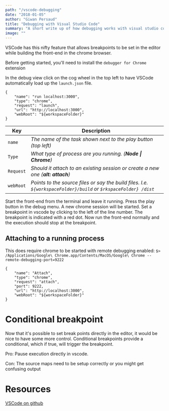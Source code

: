 ```yaml
---
path: "/vscode-debugging"
date: "2018-01-05"
author: "Giwan Persaud"
title: "Debugging with Visual Studio Code"
summary: "A short write up of how debugging works with visual studio code"
image: ""
---
```


VSCode has this nifty feature that allows breakpoints to be set in the editor while building the front-end in the chrome browser.

Before getting started, you'll need to install the `debugger for Chrome` extension

In the debug view click on the cog wheel in the top left to have VSCode automatically load up the `launch.json` file.

```
{
    "name": "run localhost:3000",
    "type": "chrome",
    "request": "launch",
    "url": "http://localhost:3000",
    "webRoot": "${workspaceFolder}"
}
```

| Key       | Description                                                                                                     |
| --------- | --------------------------------------------------------------------------------------------------------------- |
| `name`    | _The name of the task shown next to the play button (top left)_                                                 |
| `Type`    | _What type of process are you running. (**Node \| Chrome**)_                                                    |
| `Request` | _Should it attach to an existing session or create a new one (**alt: attach**)_                                 |
| `webRoot` | _Points to the source files or say the build files. I.e. `${workspaceFolder}/build` or `$rkspaceFolder} /dist`_ |

Start the front-end from the terminal and leave it running. Press the play button in the debug menu. A new chrome session will be started.
Set a breakpoint in vscode by clicking to the left of the line number. The breakpoint is indicated with a red dot.
Now run the front-end normally and the execution should stop at the breakpoint.

## Attaching to a running process

This does require chrome to be started with remote debugging enabled:
`$> /Applications/Google\ Chrome.app/Contents/MacOS/Google\ Chrome --remote-debugging-port=9222`

```
{
    "name": "Attach",
    "type": "chrome",
    "request": "attach",
    "port": 9222,
    "url": "http://localhost:3000",
    "webRoot": "${workspaceFolder}"
}
```

# Conditional breakpoint

Now that it's possible to set break points directly in the editor, it would be nice to have some more control. Conditional breakpoints provide a conditional, which if true, will trigger the breakpoint.

Pro:
Pause execution directly in vscode.

Con:
The source maps need to be setup correctly or you might get confusing output

# Resources

[VSCode on github](https://github.com/Microsoft/vscode-chrome-debug)
